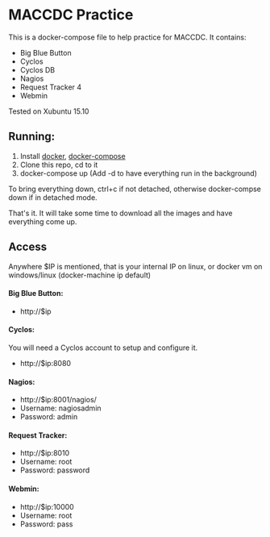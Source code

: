 MACCDC Practice
===========================

This is a docker-compose file to help practice for MACCDC.
It contains:
* Big Blue Button
* Cyclos
* Cyclos DB
* Nagios
* Request Tracker 4
* Webmin  

Tested on Xubuntu 15.10  

Running:
---------------
1. Install [docker](https://docs.docker.com/engine/installation/), [docker-compose](https://docs.docker.com/compose/install/)
2. Clone this repo, cd to it
3. docker-compose up (Add -d to have everything run in the background)

To bring everything down, ctrl+c if not detached, otherwise docker-compse down if in detached mode.

That's it. It will take some time to download all the images and have everything come up.

Access
---------------
Anywhere $IP is mentioned, that is your internal IP on linux, or docker vm on windows/linux (docker-machine ip default)

#### Big Blue Button:
* http://$ip

#### Cyclos:
You will need a Cyclos account to setup and configure it.
*  http://$ip:8080

#### Nagios:
* http://$ip:8001/nagios/
* Username: nagiosadmin
* Password: admin

#### Request Tracker:
* http://$ip:8010
* Username: root
* Password: password

#### Webmin:
 * http://$ip:10000
 * Username: root
 * Password: pass
